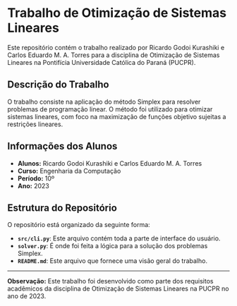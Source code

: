 # Trabalho de Otimização de Sistemas Lineares

Este repositório contém o trabalho realizado por Ricardo Godoi Kurashiki e Carlos Eduardo M. A. Torres para a disciplina de Otimização de Sistemas Lineares na Pontifícia Universidade Católica do Paraná (PUCPR).

## Descrição do Trabalho

O trabalho consiste na aplicação do método Simplex para resolver problemas de programação linear. O método foi utilizado para otimizar sistemas lineares, com foco na maximização de funções objetivo sujeitas a restrições lineares.

## Informações dos Alunos

- **Alunos:** Ricardo Godoi Kurashiki e Carlos Eduardo M. A. Torres
- **Curso:** Engenharia da Computação
- **Período:** 10º
- **Ano:** 2023

## Estrutura do Repositório

O repositório está organizado da seguinte forma:

- **`src/cli.py`**: Este arquivo contém toda a parte de interface do usuário.
- **`solver.py`**: É onde foi feita a lógica para a solução dos problemas Simplex.
- **`README.md`**: Este arquivo que fornece uma visão geral do trabalho.

---

**Observação:** Este trabalho foi desenvolvido como parte dos requisitos acadêmicos da disciplina de Otimização de Sistemas Lineares na PUCPR no ano de 2023.
